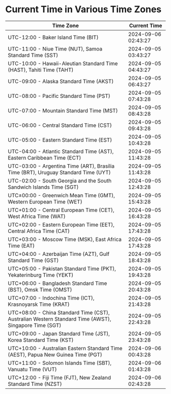 # Current Time in Various Time Zones

| Time Zone | Current Time |
|-----------|--------------|
| UTC-12:00 - Baker Island Time (BIT) | 2024-09-06 02:43:27 |
| UTC-11:00 - Niue Time (NUT), Samoa Standard Time (SST) | 2024-09-05 03:43:27 |
| UTC-10:00 - Hawaii-Aleutian Standard Time (HAST), Tahiti Time (TAHT) | 2024-09-05 04:43:27 |
| UTC-09:00 - Alaska Standard Time (AKST) | 2024-09-05 06:43:27 |
| UTC-08:00 - Pacific Standard Time (PST) | 2024-09-05 07:43:28 |
| UTC-07:00 - Mountain Standard Time (MST) | 2024-09-05 08:43:28 |
| UTC-06:00 - Central Standard Time (CST) | 2024-09-05 09:43:28 |
| UTC-05:00 - Eastern Standard Time (EST) | 2024-09-05 10:43:28 |
| UTC-04:00 - Atlantic Standard Time (AST), Eastern Caribbean Time (ECT) | 2024-09-05 11:43:28 |
| UTC-03:00 - Argentina Time (ART), Brasília Time (BRT), Uruguay Standard Time (UYT) | 2024-09-05 11:43:28 |
| UTC-02:00 - South Georgia and the South Sandwich Islands Time (SGT) | 2024-09-05 12:43:28 |
| UTC±00:00 - Greenwich Mean Time (GMT), Western European Time (WET) | 2024-09-05 15:43:28 |
| UTC+01:00 - Central European Time (CET), West Africa Time (WAT) | 2024-09-05 16:43:28 |
| UTC+02:00 - Eastern European Time (EET), Central Africa Time (CAT) | 2024-09-05 17:43:28 |
| UTC+03:00 - Moscow Time (MSK), East Africa Time (EAT) | 2024-09-05 17:43:28 |
| UTC+04:00 - Azerbaijan Time (AZT), Gulf Standard Time (GST) | 2024-09-05 18:43:28 |
| UTC+05:00 - Pakistan Standard Time (PKT), Yekaterinburg Time (YEKT) | 2024-09-05 19:43:28 |
| UTC+06:00 - Bangladesh Standard Time (BST), Omsk Time (OMST) | 2024-09-05 20:43:28 |
| UTC+07:00 - Indochina Time (ICT), Krasnoyarsk Time (KRAT) | 2024-09-05 21:43:28 |
| UTC+08:00 - China Standard Time (CST), Australian Western Standard Time (AWST), Singapore Time (SGT) | 2024-09-05 22:43:28 |
| UTC+09:00 - Japan Standard Time (JST), Korea Standard Time (KST) | 2024-09-05 23:43:28 |
| UTC+10:00 - Australian Eastern Standard Time (AEST), Papua New Guinea Time (PGT) | 2024-09-06 00:43:28 |
| UTC+11:00 - Solomon Islands Time (SBT), Vanuatu Time (VUT) | 2024-09-06 01:43:28 |
| UTC+12:00 - Fiji Time (FJT), New Zealand Standard Time (NZST) | 2024-09-06 02:43:28 |
